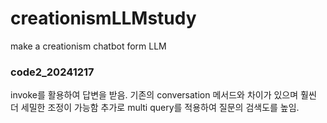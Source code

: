# creationismLLMstudy
make a creationism chatbot form LLM 


### code2_20241217 
invoke를 활용하여 답변을 받음. 기존의 conversation 메서드와 차이가 있으며 훨씬 더 세밀한 조정이 가능함
추가로 multi query를 적용하여 질문의 검색도를 높임. 